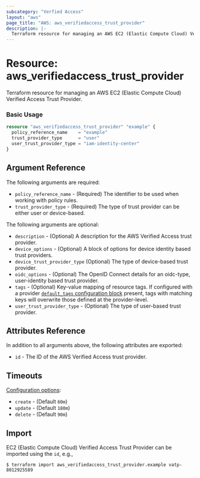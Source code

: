 ```yaml
---
subcategory: "Verfied Access"
layout: "aws"
page_title: "AWS: aws_verifiedaccess_trust_provider"
description: |-
  Terraform resource for managing an AWS EC2 (Elastic Compute Cloud) Verified Access Trust Provider.
---
```


# Resource: aws_verifiedaccess_trust_provider

Terraform resource for managing an AWS EC2 (Elastic Compute Cloud) Verified Access Trust Provider.

### Basic Usage

```terraform
resource "aws_verifiedaccess_trust_provider" "example" {
  policy_reference_name    = "example"
  trust_provider_type      = "user"
  user_trust_provider_type = "iam-identity-center"
}
```

## Argument Reference

The following arguments are required:

* `policy_reference_name` - (Required) The identifier to be used when working with policy rules.
* `trust_provider_type` - (Required) The type of trust provider can be either user or device-based.

The following arguments are optional:

* `description` - (Optional) A description for the AWS Verified Access trust provider.
* `device_options` - (Optional) A block of options for device identity based trust providers.
* `device_trust_provider_type` (Optional) The type of device-based trust provider.
* `oidc_options` - (Optional) The OpenID Connect details for an oidc-type, user-identity based trust provider.
* `tags` - (Optional) Key-value mapping of resource tags. If configured with a provider [`default_tags` configuration block](https://registry.terraform.io/providers/hashicorp/aws/latest/docs#default_tags-configuration-block) present, tags with matching keys will overwrite those defined at the provider-level.
* `user_trust_provider_type` - (Optional) The type of user-based trust provider.

## Attributes Reference

In addition to all arguments above, the following attributes are exported:

* `id` - The ID of the AWS Verified Access trust provider.

## Timeouts

[Configuration options](https://developer.hashicorp.com/terraform/language/resources/syntax#operation-timeouts):

* `create` - (Default `60m`)
* `update` - (Default `180m`)
* `delete` - (Default `90m`)

## Import

EC2 (Elastic Compute Cloud) Verified Access Trust Provider can be imported using the `id`, e.g.,

```
$ terraform import aws_verifiedaccess_trust_provider.example vatp-8012925589
```
